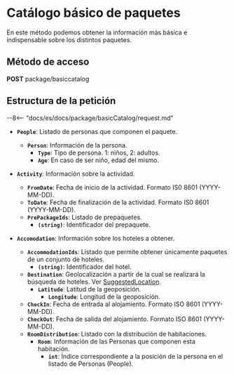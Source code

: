 # Catálogo básico de paquetes

En este método podemos obtener la información más básica e indispensable sobre los distintos paquetes.

## Método de acceso

**POST** package/basiccatalog

## Estructura de la petición

--8<-- "docs/es/docs/package/basicCatalog/request.md"

- **``People``**: Listado de personas que componen el paquete.
  - **``Person``**: Información de la persona.
      - **``Type``**: Tipo de persona. 1: niños, 2: adultos.
      - **``Age``**: En caso de ser niño, edad del mismo.

- **``Activity``**: Información sobre la actividad.
  - **``FromDate``**: Fecha de inicio de la actividad. Formato IS0 8601 (YYYY-MM-DD).
  - **``ToDate``**: Fecha de finalización de la actividad. Formato IS0 8601 (YYYY-MM-DD).
  - **``PrePackageIds``**: Listado de prepaquetes.
    - **``(string)``**: Identificador del prepaquete.

- **``Accomodation``**: Información sobre los hoteles a obtener.
  - **``AccommodationIds``**: Listado que permite obtener únicamente paquetes de un conjunto de hoteles.
    - **``(string)``**: Identificador del hotel.
  - **``Destination``**: Geolocalización a partir de la cual se realizará la búsqueda de hoteles. Ver [SuggestedLocation](/docs/package/prePackage/).
    - **``Latitude``**: Latitud de la geoposición.
      - **``Longitude``**: Longitud de la geoposición.
  - **``CheckIn``**: Fecha de entrada al alojamiento. Formato ISO 8601 (YYYY-MM-DD).
  - **``CheckOut``**: Fecha de salida del alojamiento. Formato ISO 8601 (YYYY-MM-DD).
  - **``RoomDistribution``**: Listado con la distribución de habitaciones.
    - **``Room``**: Información de las Personas que componen esta habitación. 
      - **``int``**: Índice correspondiente a la posición de la persona en el listado de Personas (People).
